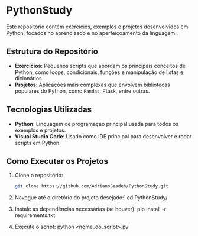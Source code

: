 # PythonStudy

Este repositório contém exercícios, exemplos e projetos desenvolvidos em Python, focados no aprendizado e no aperfeiçoamento da linguagem.

## Estrutura do Repositório

- **Exercícios**: Pequenos scripts que abordam os principais conceitos de Python, como loops, condicionais, funções e manipulação de listas e dicionários.
- **Projetos**: Aplicações mais complexas que envolvem bibliotecas populares do Python, como `Pandas`, `Flask`, entre outras.

## Tecnologias Utilizadas

- **Python**: Linguagem de programação principal usada para todos os exemplos e projetos.
- **Visual Studio Code**: Usado como IDE principal para desenvolver e rodar scripts em Python.

## Como Executar os Projetos

1. Clone o repositório:
   ```bash
   git clone https://github.com/AdrianoSaadeh/PythonStudy.git

2. Navegue até o diretório do projeto desejado:`
cd PythonStudy/<diretorio-do-projeto>


3. Instale as dependências necessárias (se houver):
pip install -r requirements.txt

4. Execute o script:
python <nome_do_script>.py
